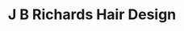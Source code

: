 ---
title: "J B Richards Hair Design"
url: /milwaukee/j-b-richards-hair-design/
shop: hairdresser
---